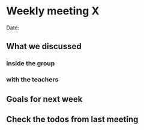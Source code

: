 # Weekly meeting X
Date:
## What we discussed

### inside the group
### with the teachers

## Goals for next week

## Check the todos from last meeting